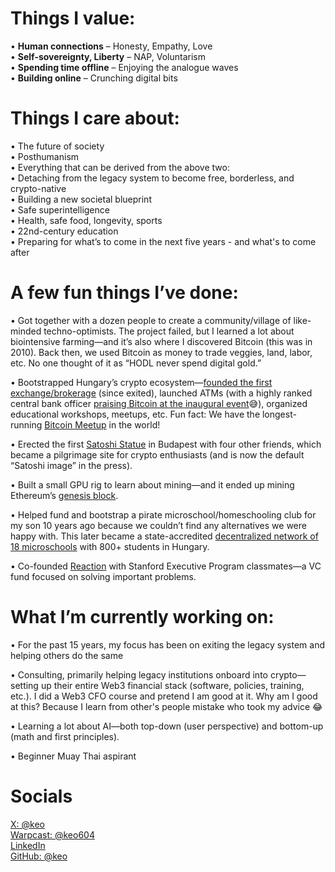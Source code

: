
# Things I value:
• **Human connections** – Honesty, Empathy, Love  
• **Self-sovereignty, Liberty** – NAP, Voluntarism  
• **Spending time offline** – Enjoying the analogue waves  
• **Building online** – Crunching digital bits  


# Things I care about:
• The future of society  
• Posthumanism  
• Everything that can be derived from the above two:  
	• Detaching from the legacy system to become free, borderless, and crypto-native  
	• Building a new societal blueprint  
	• Safe superintelligence  
	• Health, safe food, longevity, sports  
	• 22nd-century education  
	• Preparing for what’s to come in the next five years - and what's to come after  
  
# A few fun things I’ve done:

• Got together with a dozen people to create a community/village of like-minded techno-optimists. The project failed, but I learned a lot about biointensive farming—and it’s also where I discovered Bitcoin (this was in 2010). Back then, we used Bitcoin as money to trade veggies, land, labor, etc. No one thought of it as “HODL never spend digital gold.”  

• Bootstrapped Hungary’s crypto ecosystem—[founded the first exchange/brokerage](https://mrcoin.eu) (since exited), launched ATMs (with a highly ranked central bank officer [praising Bitcoin at the inaugural event](https://www.youtube.com/watch?v=sDvEgqsbZow)😅), organized educational workshops, meetups, etc. Fun fact: We have the longest-running [Bitcoin Meetup](http://www.bitcoinbudapest.hu) in the world!  

• Erected the first [Satoshi Statue](https://www.youtube.com/live/em74TdeSsbw?t=2363s) in Budapest with four other friends, which became a pilgrimage site for crypto enthusiasts (and is now the default “Satoshi image” in the press).  

• Built a small GPU rig to learn about mining—and it ended up mining Ethereum’s [genesis block](https://x.com/keo/status/1272844823834308608).  

• Helped fund and bootstrap a pirate microschool/homeschooling club for my son 10 years ago because we couldn’t find any alternatives we were happy with. This later became a state-accredited [decentralized network of 18 microschools](https://budapestschool.org/en/) with 800+ students in Hungary.  

• Co-founded [Reaction](https://reaction.global) with Stanford Executive Program classmates—a VC fund focused on solving important problems.  

# What I’m currently working on:

• For the past 15 years, my focus has been on exiting the legacy system and helping others do the same  

• Consulting, primarily helping legacy institutions onboard into crypto—setting up their entire Web3 financial stack (software, policies, training, etc.). I did a Web3 CFO course and pretend I am good at it. Why am I good at this? Because I learn from other's people mistake who took my advice 😂  

• Learning a lot about AI—both top-down (user perspective) and bottom-up (math and first principles).  

• Beginner Muay Thai aspirant  

  

# Socials

[X: @keo](https://x.com/keo)  
[Warpcast: @keo604](https://warpcast.com/keo604)  
[LinkedIn](https://www.linkedin.com/in/bdebreczeni/)  
[GitHub: @keo](https://github.com/keo)  

